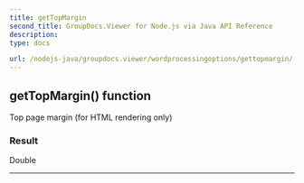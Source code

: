```yaml
---
title: getTopMargin
second_title: GroupDocs.Viewer for Node.js via Java API Reference
description: 
type: docs

url: /nodejs-java/groupdocs.viewer/wordprocessingoptions/gettopmargin/
---
```


## getTopMargin()  function
Top page margin (for HTML rendering only)

### Result
Double


---


